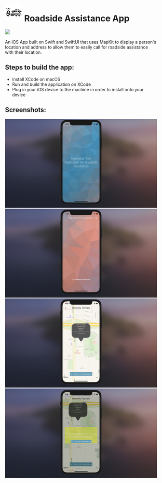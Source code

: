 # ![](Images/icon.png) Roadside Assistance App
![](https://img.shields.io/badge/Language-Swift-informational?style=flat&logo=data:image/svg%2bxml;base64,<BASE64_DATA>)

An iOS App built on Swift and SwiftUI that uses MapKit to display a person's location and address to allow them to easily call for roadside assistance with their location.

## Steps to build the app:

- Install XCode on macOS
- Run and build the application on XCode
- Plug in your iOS device to the machine in order to install onto your device

## Screenshots:
<img src="https://github.com/kenchi-huang/Internship-Roadside-Assistance-App/blob/main/Screenshots/Splash%20Screen.png" width="700">
<img src="https://github.com/kenchi-huang/Internship-Roadside-Assistance-App/blob/main/Screenshots/Home%20Screen.png" width="700">
<img src="https://github.com/kenchi-huang/Internship-Roadside-Assistance-App/blob/main/Screenshots/Map%20Screen.png" width="700">
<img src="https://github.com/kenchi-huang/Internship-Roadside-Assistance-App/blob/main/Screenshots/Call%20Screen.png" width="700">
